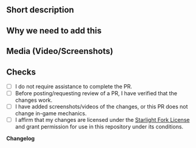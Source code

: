 <!-- IT'S NOT WIZDENS REPO, IF YOU WANT TO ADD YOUR CHANGES ON ALL SERVERS, CREATE PR TO WIZDENS REPO -->

## Short description
<!-- What do you propose to change with your PR? -->

## Why we need to add this
<!-- What is the reason for adding these changes? Please post links to Discussions as well as Bug Reports here. Please describe how this will change the game balance. -->

## Media (Video/Screenshots)
<!--
If your PR contains in-game changes you must provide screenshots/videos of the changes.
-->

## Checks
<!-- check boxes for faster reviewing of your PR -->

- [ ] I do not require assistance to complete the PR.
- [ ] Before posting/requesting review of a PR, I have verified that the changes work.
- [ ] I have added screenshots/videos of the changes, or this PR does not change in-game mechanics.
- [ ] I affirm that my changes are licensed under the [Starlight Fork License](https://github.com/ss14Starlight/space-station-14/blob/Starlight/LICENSE-Starlight.md) and grant permission for use in this repository under its conditions.

**Changelog**
<!--
If you want the players to know about changes made in this PR, specify them using the template outside the comment. Short and informative.

:cl: STARLIGHT TEAM
- add: Added Starlight.
- remove: Removed SS13.
- tweak: Changed SS14.
- fix: Fixed Rinary.
-->
